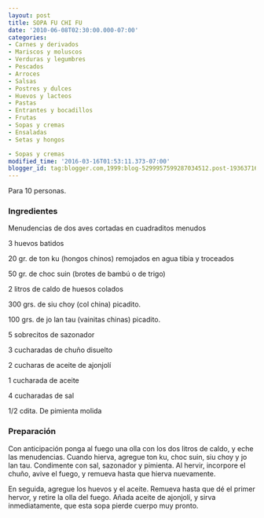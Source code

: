 ```yaml
---
layout: post
title: SOPA FU CHI FU
date: '2010-06-08T02:30:00.000-07:00'
categories:
- Carnes y derivados
- Mariscos y moluscos
- Verduras y legumbres
- Pescados
- Arroces
- Salsas
- Postres y dulces
- Huevos y lacteos
- Pastas
- Entrantes y bocadillos
- Frutas
- Sopas y cremas
- Ensaladas
- Setas y hongos

- Sopas y cremas
modified_time: '2016-03-16T01:53:11.373-07:00'
blogger_id: tag:blogger.com,1999:blog-5299957599287034512.post-1936371629984730579
---
```


Para 10 personas.

<h3>Ingredientes</h3>

Menudencias de dos aves cortadas en cuadraditos menudos

3 huevos batidos

20 gr. de ton ku (hongos chinos) remojados en agua tibia y troceados

50 gr. de choc suin (brotes de bambú o de trigo)

2 litros de caldo de huesos colados

300 grs. de siu choy (col china) picadito.

100 grs. de jo lan tau (vainitas chinas) picadito.

5 sobrecitos de sazonador

3 cucharadas de chuño disuelto

2 cucharas de aceite de ajonjolí

1 cucharada de aceite

4 cucharadas de sal

1/2 cdita. De pimienta molida

<h3>Preparación</h3>

Con anticipación ponga al fuego una olla con los dos litros de caldo, y eche las menudencias.  Cuando hierva, agregue ton ku, choc suin, siu choy y jo lan tau.  Condimente con sal, sazonador y pimienta.  Al hervir, incorpore el chuño, avive el fuego, y remueva hasta que hierva nuevamente.

En seguida, agregue los huevos y el aceite.  Remueva hasta que dé el primer hervor, y retire la olla del fuego.  Añada aceite de ajonjolí, y sirva inmediatamente, que esta sopa pierde cuerpo muy pronto.

